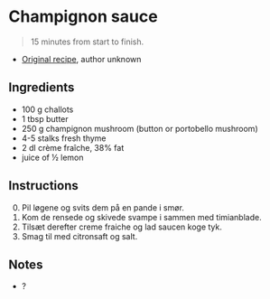 # Champignon sauce

> 15 minutes from start to finish.

* [Original recipe][original], author unknown

## Ingredients

- 100 g challots
- 1 tbsp butter
- 250 g champignon mushroom (button or portobello mushroom)
- 4-5 stalks fresh thyme
- 2 dl crème fraîche, 38% fat
- juice of ½ lemon

## Instructions

0. Pil løgene og svits dem på en pande i smør.
0. Kom de rensede og skivede svampe i sammen med timianblade. 
0. Tilsæt derefter creme fraiche og lad saucen koge tyk. 
0. Smag til med citronsaft og salt.

## Notes

* ?

[original]: https://www.dk-kogebogen.dk/opskrifter/visopskrift.php?id=2916
